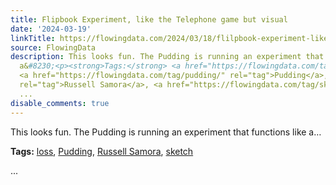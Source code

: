 ```yaml
---
title: Flipbook Experiment, like the Telephone game but visual
date: '2024-03-19'
linkTitle: https://flowingdata.com/2024/03/18/flilpbook-experiment-like-the-telephone-game-but-visual/
source: FlowingData
description: This looks fun. The Pudding is running an experiment that functions like
  a&#8230;<p><strong>Tags:</strong> <a href="https://flowingdata.com/tag/loss/" rel="tag">loss</a>,
  <a href="https://flowingdata.com/tag/pudding/" rel="tag">Pudding</a>, <a href="https://flowingdata.com/tag/russell-samora/"
  rel="tag">Russell Samora</a>, <a href="https://flowingdata.com/tag/sketch/" rel="tag">sketch</a></p>
  ...
disable_comments: true
---
```

This looks fun. The Pudding is running an experiment that functions like a&#8230;<p><strong>Tags:</strong> <a href="https://flowingdata.com/tag/loss/" rel="tag">loss</a>, <a href="https://flowingdata.com/tag/pudding/" rel="tag">Pudding</a>, <a href="https://flowingdata.com/tag/russell-samora/" rel="tag">Russell Samora</a>, <a href="https://flowingdata.com/tag/sketch/" rel="tag">sketch</a></p> ...